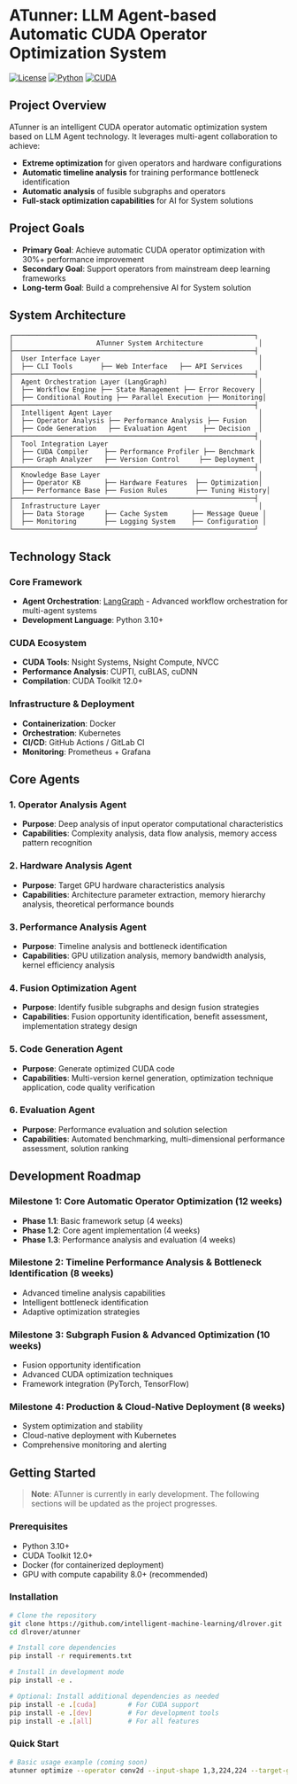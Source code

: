 # ATunner: LLM Agent-based Automatic CUDA Operator Optimization System

[![License](https://img.shields.io/badge/License-Apache%202.0-blue.svg)](https://opensource.org/licenses/Apache-2.0)
[![Python](https://img.shields.io/badge/Python-3.10%2B-blue)](https://www.python.org/downloads/)
[![CUDA](https://img.shields.io/badge/CUDA-12.0%2B-green)](https://developer.nvidia.com/cuda-toolkit)

## Project Overview

ATunner is an intelligent CUDA operator automatic optimization system based on LLM Agent technology. It leverages multi-agent collaboration to achieve:

- **Extreme optimization** for given operators and hardware configurations
- **Automatic timeline analysis** for training performance bottleneck identification
- **Automatic analysis** of fusible subgraphs and operators
- **Full-stack optimization capabilities** for AI for System solutions

## Project Goals

- **Primary Goal**: Achieve automatic CUDA operator optimization with 30%+ performance improvement
- **Secondary Goal**: Support operators from mainstream deep learning frameworks
- **Long-term Goal**: Build a comprehensive AI for System solution

## System Architecture

```
┌─────────────────────────────────────────────────────────────┐
│                     ATunner System Architecture              │
├─────────────────────────────────────────────────────────────┤
│  User Interface Layer                                        │
│  ├── CLI Tools       ├── Web Interface   ├── API Services    │
├─────────────────────────────────────────────────────────────┤
│  Agent Orchestration Layer (LangGraph)                       │
│  ├── Workflow Engine ├── State Management ├── Error Recovery │
│  ├── Conditional Routing ├── Parallel Execution ├── Monitoring│
├─────────────────────────────────────────────────────────────┤
│  Intelligent Agent Layer                                     │
│  ├── Operator Analysis ├── Performance Analysis ├── Fusion   │
│  ├── Code Generation   ├── Evaluation Agent    ├── Decision  │
├─────────────────────────────────────────────────────────────┤
│  Tool Integration Layer                                      │
│  ├── CUDA Compiler    ├── Performance Profiler ├── Benchmark │
│  ├── Graph Analyzer   ├── Version Control     ├── Deployment │
├─────────────────────────────────────────────────────────────┤
│  Knowledge Base Layer                                        │
│  ├── Operator KB      ├── Hardware Features  ├── Optimization│
│  ├── Performance Base ├── Fusion Rules       ├── Tuning History│
├─────────────────────────────────────────────────────────────┤
│  Infrastructure Layer                                        │
│  ├── Data Storage     ├── Cache System      ├── Message Queue │
│  ├── Monitoring       ├── Logging System    ├── Configuration │
└─────────────────────────────────────────────────────────────┘
```

## Technology Stack

### Core Framework
- **Agent Orchestration**: [LangGraph](https://github.com/langchain-ai/langgraph) - Advanced workflow orchestration for multi-agent systems
- **Development Language**: Python 3.10+

### CUDA Ecosystem
- **CUDA Tools**: Nsight Systems, Nsight Compute, NVCC
- **Performance Analysis**: CUPTI, cuBLAS, cuDNN
- **Compilation**: CUDA Toolkit 12.0+

### Infrastructure & Deployment
- **Containerization**: Docker
- **Orchestration**: Kubernetes
- **CI/CD**: GitHub Actions / GitLab CI
- **Monitoring**: Prometheus + Grafana

## Core Agents

### 1. Operator Analysis Agent
- **Purpose**: Deep analysis of input operator computational characteristics
- **Capabilities**: Complexity analysis, data flow analysis, memory access pattern recognition

### 2. Hardware Analysis Agent
- **Purpose**: Target GPU hardware characteristics analysis
- **Capabilities**: Architecture parameter extraction, memory hierarchy analysis, theoretical performance bounds

### 3. Performance Analysis Agent
- **Purpose**: Timeline analysis and bottleneck identification
- **Capabilities**: GPU utilization analysis, memory bandwidth analysis, kernel efficiency analysis

### 4. Fusion Optimization Agent
- **Purpose**: Identify fusible subgraphs and design fusion strategies
- **Capabilities**: Fusion opportunity identification, benefit assessment, implementation strategy design

### 5. Code Generation Agent
- **Purpose**: Generate optimized CUDA code
- **Capabilities**: Multi-version kernel generation, optimization technique application, code quality verification

### 6. Evaluation Agent
- **Purpose**: Performance evaluation and solution selection
- **Capabilities**: Automated benchmarking, multi-dimensional performance assessment, solution ranking

## Development Roadmap

### Milestone 1: Core Automatic Operator Optimization (12 weeks)
- **Phase 1.1**: Basic framework setup (4 weeks)
- **Phase 1.2**: Core agent implementation (4 weeks)
- **Phase 1.3**: Performance analysis and evaluation (4 weeks)

### Milestone 2: Timeline Performance Analysis & Bottleneck Identification (8 weeks)
- Advanced timeline analysis capabilities
- Intelligent bottleneck identification
- Adaptive optimization strategies

### Milestone 3: Subgraph Fusion & Advanced Optimization (10 weeks)
- Fusion opportunity identification
- Advanced CUDA optimization techniques
- Framework integration (PyTorch, TensorFlow)

### Milestone 4: Production & Cloud-Native Deployment (8 weeks)
- System optimization and stability
- Cloud-native deployment with Kubernetes
- Comprehensive monitoring and alerting

## Getting Started

> **Note**: ATunner is currently in early development. The following sections will be updated as the project progresses.

### Prerequisites
- Python 3.10+
- CUDA Toolkit 12.0+
- Docker (for containerized deployment)
- GPU with compute capability 8.0+ (recommended)

### Installation
```bash
# Clone the repository
git clone https://github.com/intelligent-machine-learning/dlrover.git
cd dlrover/atunner

# Install core dependencies
pip install -r requirements.txt

# Install in development mode
pip install -e .

# Optional: Install additional dependencies as needed
pip install -e .[cuda]        # For CUDA support
pip install -e .[dev]         # For development tools
pip install -e .[all]         # For all features
```

### Quick Start
```bash
# Basic usage example (coming soon)
atunner optimize --operator conv2d --input-shape 1,3,224,224 --target-gpu A100
```
